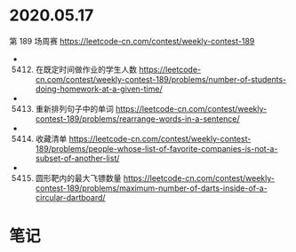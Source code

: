 
# 2020.05.17

第 189 场周赛 https://leetcode-cn.com/contest/weekly-contest-189
- 5412. 在既定时间做作业的学生人数 https://leetcode-cn.com/contest/weekly-contest-189/problems/number-of-students-doing-homework-at-a-given-time/
- 5413. 重新排列句子中的单词 https://leetcode-cn.com/contest/weekly-contest-189/problems/rearrange-words-in-a-sentence/
- 5414. 收藏清单 https://leetcode-cn.com/contest/weekly-contest-189/problems/people-whose-list-of-favorite-companies-is-not-a-subset-of-another-list/
- 5415. 圆形靶内的最大飞镖数量 https://leetcode-cn.com/contest/weekly-contest-189/problems/maximum-number-of-darts-inside-of-a-circular-dartboard/

# 笔记
